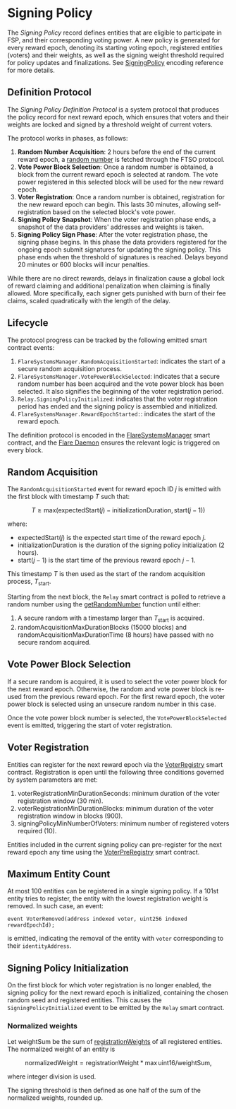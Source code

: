 # Signing Policy

The _Signing Policy_ record defines entities that are eligible to participate in FSP, and their corresponding voting power.
A new policy is generated for every reward epoch, denoting its starting voting epoch, registered entities (voters) and their weights, as well as the signing weight threshold required for policy updates and finalizations.
See [SigningPolicy](./Encoding.md/#signingpolicy) encoding reference for more details.

## Definition Protocol

The _Signing Policy Definition Protocol_ is a system protocol that produces the policy record for next reward epoch, which ensures that voters and their weights are locked and signed by a threshold weight of current voters.

The protocol works in phases, as follows:

1. **Random Number Acquisition**: $2$ hours before the end of the current reward epoch, a [random number](RandomNumber.md) is fetched through the FTSO protocol.
2. **Vote Power Block Selection**: Once a random number is obtained, a block from the current reward epoch is selected at random.
   The vote power registered in this selected block will be used for the new reward epoch.
3. **Voter Registration**: Once a random number is obtained, registration for the new reward epoch can begin.
   This lasts $30$ minutes, allowing self-registration based on the selected block's vote power.
4. **Signing Policy Snapshot**: When the voter registration phase ends, a snapshot of the data providers' addresses and weights is taken.
5. **Signing Policy Sign Phase**: After the voter registration phase, the signing phase begins.
   In this phase the data providers registered for the ongoing epoch submit signatures for updating the signing policy.
   This phase ends when the threshold of signatures is reached.
   Delays beyond $20$ minutes or $600$ blocks will incur penalties.

While there are no direct rewards, delays in finalization cause a global lock of reward claiming and additional penalization when claiming is finally allowed.
More specifically, each signer gets punished with burn of their fee claims, scaled quadratically with the length of the delay.

## Lifecycle

The protocol progress can be tracked by the following emitted smart contract events:

1. `FlareSystemsManager.RandomAcquisitionStarted`: indicates the start of a secure random acquisition process.
2. `FlareSystemsManager.VotePowerBlockSelected`: indicates that a secure random number has been acquired and the vote power block has been selected.
   It also signifies the beginning of the voter registration period.
3. `Relay.SigningPolicyInitialized`: indicates that the voter registration period has ended and the signing policy is assembled and initialized.
4. `FlareSystemsManager.RewardEpochStarted:`: indicates the start of the reward epoch.

The definition protocol is encoded in the [FlareSystemsManager](https://github.com/flare-foundation/flare-smart-contracts-v2/blob/main/contracts/protocol/implementation/FlareSystemsManager.sol#L257) smart contract, and the [Flare Daemon](Contracts/Daemon.md) ensures the relevant logic is triggered on every block.

## Random Acquisition

The `RandomAcquisitionStarted` event for reward epoch ID $j$ is emitted with the first block with timestamp $T$ such that:

$$ T \geq \mathrm{max}(\mathrm{expectedStart}(j)- \mathrm{initializationDuration}, \mathrm{start}(j-1)) $$

where:

* $\mathrm{expectedStart}(j)$ is the expected start time of the reward epoch $j$.
* $\mathrm{initializationDuration}$ is the duration of the signing policy initialization ($2$ hours).
* $\mathrm{start}(j-1)$ is the start time of the previous reward epoch $j-1$.

This timestamp $T$ is then used as the start of the random acquisition process, $T_\text{start}$.

Starting from the next block, the `Relay` smart contract is polled to retrieve a random number using the [getRandomNumber](./RandomNumber.md) function until either:

1. A secure random with a timestamp larger than $T_\text{start}$ is acquired.
2. $\mathrm{randomAcquisitionMaxDurationBlocks}$ ($15000$ blocks) and $\mathrm{randomAcquisitionMaxDurationTime}$ ($8$ hours) have passed with no secure random acquired.

## Vote Power Block Selection

If a secure random is acquired, it is used to select the voter power block for the next reward epoch.
Otherwise, the random and vote power block is re-used from the previous reward epoch.
For the first reward epoch, the voter power block is selected using an unsecure random number in this case.

Once the vote power block number is selected, the `VotePowerBlockSelected` event is emitted, triggering the start of voter registration.

## Voter Registration

Entities can register for the next reward epoch via the [VoterRegistry](Voters.md#voterregistry) smart contract.
Registration is open until the following three conditions governed by system parameters are met:

1. $\mathrm{voterRegistrationMinDurationSeconds}$: minimum duration of the voter registration window ($30$ min).
2. $\mathrm{voterRegistrationMinDurationBlocks}$: minimum duration of the voter registration window in blocks ($900$).
3. $\mathrm{signingPolicyMinNumberOfVoters}$: minimum number of registered voters required ($10$).

Entities included in the current signing policy can pre-register for the next reward epoch any time using the [VoterPreRegistry](Voters.md#voterpreregistry) smart contract.

## Maximum Entity Count

At most $100$ entities can be registered in a single signing policy.
If a $101$st entity tries to register, the entity with the lowest registration weight is removed.
In such case, an event:

```Solidity
event VoterRemoved(address indexed voter, uint256 indexed rewardEpochId);
```

is emitted, indicating the removal of the entity with `voter` corresponding to their `identityAddress`.

## Signing Policy Initialization

On the first block for which voter registration is no longer enabled, the signing policy for the next reward epoch is initialized, containing the chosen random seed and registered entities.
This causes the `SigningPolicyInitialized` event to be emitted by the `Relay` smart contract.

### Normalized weights

Let $\mathrm{weightSum}$ be the sum of [registrationWeights](Weighting.md#signing-weight) of all registered entities.
The normalized weight of an entity is

$$\mathrm{normalizedWeight} = \mathrm{registrationWeight} * \mathrm{max} \, \mathrm{uint}16 /  \mathrm{weightSum},$$

where integer division is used.

The signing threshold is then defined as one half of the sum of the normalized weights, rounded up.
